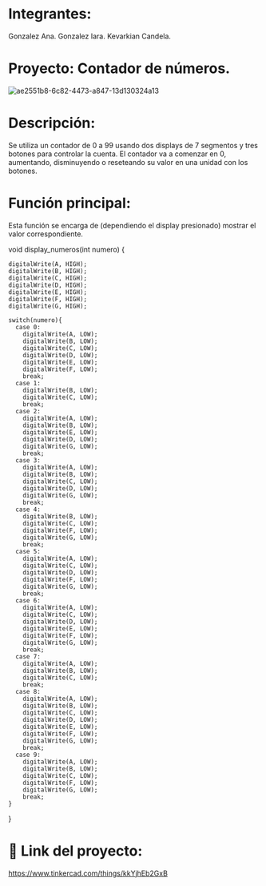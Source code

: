 # Integrantes:
Gonzalez Ana.
Gonzalez Iara.
Kevarkian Candela.
# Proyecto: Contador de números.
![ae2551b8-6c82-4473-a847-13d130324a13](https://github.com/iaragonzalezzz/Parcial-SPD./assets/123982656/6714bd4b-de2e-4e86-8019-8ddfe944ac6f)
# Descripción:
Se utiliza un contador de 0 a 99 usando dos displays de 7 segmentos y tres botones para
controlar la cuenta. El contador va a comenzar en 0, aumentando, disminuyendo o reseteando
su valor en una unidad con los botones.
# Función principal:
Esta función se encarga de (dependiendo el display presionado) mostrar el valor correspondiente. 

void display_numeros(int numero)
{
  
	digitalWrite(A, HIGH);
    digitalWrite(B, HIGH);
    digitalWrite(C, HIGH);
    digitalWrite(D, HIGH);
    digitalWrite(E, HIGH);
    digitalWrite(F, HIGH);
    digitalWrite(G, HIGH);
  
    switch(numero){
      case 0:
        digitalWrite(A, LOW);
        digitalWrite(B, LOW);
        digitalWrite(C, LOW);
        digitalWrite(D, LOW);
        digitalWrite(E, LOW);
        digitalWrite(F, LOW);
        break;
      case 1:
        digitalWrite(B, LOW);
        digitalWrite(C, LOW);
        break;
      case 2:
        digitalWrite(A, LOW);
        digitalWrite(B, LOW);
        digitalWrite(E, LOW);
        digitalWrite(D, LOW);
        digitalWrite(G, LOW);
        break;
      case 3:
        digitalWrite(A, LOW);
        digitalWrite(B, LOW);
        digitalWrite(C, LOW);
        digitalWrite(D, LOW);
        digitalWrite(G, LOW);
        break;
      case 4:
        digitalWrite(B, LOW);
        digitalWrite(C, LOW);
        digitalWrite(F, LOW);
        digitalWrite(G, LOW);
        break;
      case 5:
        digitalWrite(A, LOW);
        digitalWrite(C, LOW);
        digitalWrite(D, LOW);
        digitalWrite(F, LOW);
        digitalWrite(G, LOW);
        break;
      case 6:
        digitalWrite(A, LOW);
        digitalWrite(C, LOW);
        digitalWrite(D, LOW);
        digitalWrite(E, LOW);
        digitalWrite(F, LOW);
        digitalWrite(G, LOW);
        break;
      case 7:
        digitalWrite(A, LOW);
        digitalWrite(B, LOW);
        digitalWrite(C, LOW);
        break;
      case 8:
        digitalWrite(A, LOW);
        digitalWrite(B, LOW);
        digitalWrite(C, LOW);
        digitalWrite(D, LOW);
        digitalWrite(E, LOW);
        digitalWrite(F, LOW);
      	digitalWrite(G, LOW);
        break;
      case 9:
        digitalWrite(A, LOW);
        digitalWrite(B, LOW);
        digitalWrite(C, LOW);
        digitalWrite(F, LOW);
        digitalWrite(G, LOW);
        break;
    }
}



# 🫡 Link del proyecto:
https://www.tinkercad.com/things/kkYjhEb2GxB
